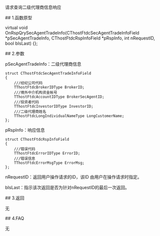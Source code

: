 <p>请求查询二级代理商信息响应</p>
<span class="anchor" id="3b97e9b1-c0e0-4082-9146-f074c41e35a8"></span>
## 1.函数原型
<p>virtual void OnRspQrySecAgentTradeInfo(CThostFtdcSecAgentTradeInfoField *pSecAgentTradeInfo, CThostFtdcRspInfoField *pRspInfo, int nRequestID, bool bIsLast) {};</p>
<span class="anchor" id="ce6eb550-63a1-457c-84d4-ee8df858172d"></span>
## 2.参数
<p>pSecAgentTradeInfo：二级代理商信息</p>
<pre><code>struct CThostFtdcSecAgentTradeInfoField
{
    ///经纪公司代码
    TThostFtdcBrokerIDType BrokerID;
    ///境外中介机构资金帐号
    TThostFtdcAccountIDType BrokerSecAgentID;
    ///投资者代码
    TThostFtdcInvestorIDType InvestorID;
    ///二级代理商姓名
    TThostFtdcLongIndividualNameType LongCustomerName;
};
</code></pre>
<p>pRspInfo：响应信息</p>
<pre><code>struct CThostFtdcRspInfoField
{
    ///错误代码
    TThostFtdcErrorIDType ErrorID;
    ///错误信息
    TThostFtdcErrorMsgType ErrorMsg;
};
</code></pre>
<p>nRequestID：返回用户操作请求的ID，该ID 由用户在操作请求时指定。</p>
<p>bIsLast：指示该次返回是否为针对nRequestID的最后一次返回。</p>
<span class="anchor" id="bb4befef-6b63-4829-848a-aaf56482e6da"></span>
## 3.返回
<p>无</p>
<span class="anchor" id="8e419568-c195-402f-a32d-e28949aa1631"></span>
## 4.FAQ
<p>无</p>
